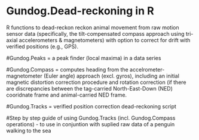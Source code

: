 # Gundog.Dead-reckoning in R
R functions to dead-reckon reckon animal movement from raw motion sensor data (specifically, the tilt-compensated compass approach using tri-axial accelerometers & magnetometers) with option to correct for drift with verified positions (e.g., GPS). 

#Gundog.Peaks = a peak finder (local maxima) in a data series

#Gundog.Compass = computes heading from the accelrometer-magnetometer (Euler angle) approach (excl. gyros), including an initial magnetic distortion correction procedure and rotation correction (if there are discrepancies between the tag-carried North-East-Down (NED) cooridnate frame and animal-carried NED frame.

#Gundog.Tracks = verified position correction dead-reckoning script

#Step by step guide of using Gundog.Tracks (incl. Gundog.Compass operations) - to use in conjuntion with suplied raw data of a penguin walking to the sea
